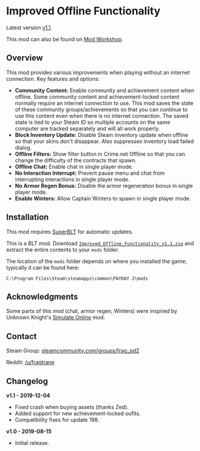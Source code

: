 # Improved Offline Functionality

Latest version [v1.1](https://github.com/fragtrane/Payday-2-Mods/raw/master/Improved%20Offline%20Functionality/Improved_Offline_Functionality_v1.1.zip).

This mod can also be found on [Mod Workshop](https://modworkshop.net/mydownloads.php?action=view_down&did=25511).

## Overview

This mod provides various improvements when playing without an internet connection. Key features and options:

- **Community Content:** Enable community and achievement content when offline. Some community content and achievement-locked content normally require an internet connection to use. This mod saves the state of these community groups/achievements so that you can continue to use this content even when there is no internet connection. The saved state is tied to your Steam ID so multiple accounts on the same computer are tracked separately and will all work properly.
- **Block Inventory Update:** Disable Steam inventory update when offline so that your skins don't disappear. Also suppresses inventory load failed dialog.
- **Offline Filters:** Show filter button in Crime.net Offline so that you can change the difficulty of the contracts that spawn.
- **Offline Chat:** Enable chat in single player mode.
- **No Interaction Interrupt:** Prevent pause menu and chat from interrupting interactions in single player mode.
- **No Armor Regen Bonus:** Disable the armor regeneration bonus in single player mode.
- **Enable Winters:** Allow Captain Winters to spawn in single player mode.

## Installation

This mod requires [SuperBLT](https://superblt.znix.xyz) for automatic updates.

This is a BLT mod. Download [`Improved_Offline_Functionality_v1.1.zip`](https://github.com/fragtrane/Payday-2-Mods/raw/master/Improved%20Offline%20Functionality/Improved_Offline_Functionality_v1.1.zip) and extract the entire contents to your `mods` folder.

The location of the `mods` folder depends on where you installed the game; typically it can be found here:

```
C:\Program Files\Steam\steamapps\common\PAYDAY 2\mods
```

## Acknowledgments

Some parts of this mod (chat, armor regen, Winters) were inspired by Unknown Knight's [Simulate Online](https://modworkshop.net/mydownloads.php?action=view_down&did=16175) mod.

## Contact

Steam Group: [steamcommunity.com/groups/frag_pd2](https://steamcommunity.com/groups/frag_pd2)

Reddit: [/u/fragtrane](https://www.reddit.com/user/fragtrane)

## Changelog

**v1.1 - 2019-12-04**

- Fixed crash when buying assets (thanks Zed).
- Added support for new achievement-locked oufits.
- Compatibility fixes for update 198.

**v1.0 - 2019-08-15**

- Initial release.
